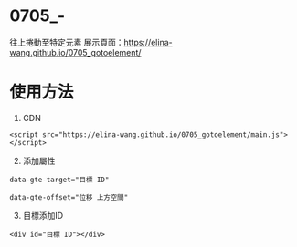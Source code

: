 # 0705_-
往上捲動至特定元素
展示頁面：https://elina-wang.github.io/0705_gotoelement/

# 使用方法
1. CDN 
```
<script src="https://elina-wang.github.io/0705_gotoelement/main.js"></script>
```

2. 添加屬性
```
data-gte-target="目標 ID" 

data-gte-offset="位移 上方空間"
```

3. 目標添加ID
```
<div id="目標 ID"></div>
```